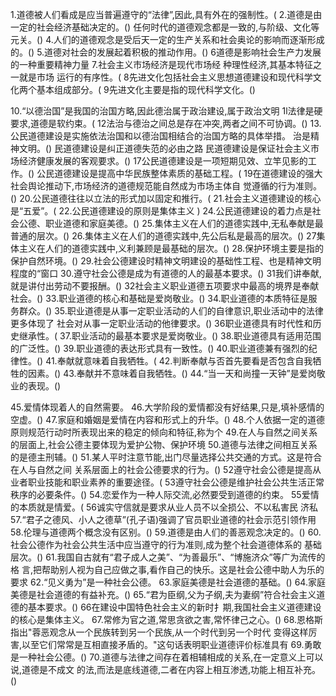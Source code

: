 1.道德被人们看成是应当普遍遵守的“法律”,因此,具有外在的强制性。(
2.道德是由一定的社会经济基础决定的。()
任何时代的道德观念都是一致的,与阶级、文化等元关。()
4.人们的道德观念是受后天一定的生产关系和社会奥论的影响而逐渐形成的。()
5.道德对社会的发展起着积极的推动作用。()
6道德是影响社会生产力发展的一种重要精神力量
7.社会主义市场经济是现代市场经
种理性经济,其基本特征之一就是市场
运行的有序性。(
8先进文化包括社会主义思想道德建设和现代科学文化两个基本组成部分。(
9先进文化主要是指的现代科学文化。()

10.“以德治国”是我国的治国方略,因此德治属于政治建设,属于政治文明
1l法律是硬要求,道德是软约束。(
12法治与德治之间总是存在冲突,两者之间不可协调。()
13.公民道德建设是实施依法治国和以德治国相结合的治国方略的具体举措。
治是精神文明。()
民道德建设是纠正道德失范的必由之路
民道德建设是保证社会主义市场经济健康发展的客观要求。()
17公民道德建设是一项短期见效、立竿见影的工作。()
公民道德建设是提高中华民族整体素质的基础工程。(
19在道德建设的强大社会舆论推动下,市场经济的道德规范能自然成为市场主体自
觉遵循的行为准则。()
20.公民道德往往以立法的形式加以固定和推行。(
21.社会主义道德建设的核心是“五爱”。(
22.公民道德建设的原则是集体主义
)
24.公民道德建设的着力点是社会公德、职业道德和家庭美德。()
25.集体主义在人们的道德实践中,无私奉献是最普通的层次。()
26.集体主义在人们的道德实践中,先公后私是最高的层次。()
27集体主义在人们的道德实践中,义利兼顾是最基础的层次。()
28.保护环境主要是指的保护自然环境。()
29.社会公德建设时精神文明建设的基础性工程、也是精神文明程度的“窗口
30.遵守社会公德是成为有道德的人的最基本要求。()
31我们讲奉献,就是讲付出劳动不要报酬。()
32社会主义职业道德五项要求中最高的境界是奉献社会。()
33.职业道德的核心和基础是爱岗敬业。()
34.职业道德的本质特征是服务群众。()
35.职业道德是从事一定职业活动的人们的自律意识,职业活动中的法律更多体现了
社会对从事一定职业活动的他律要求。()
36职业道德具有时代性和历史继承性。(
37.职业活动的最基本要求是爱岗敬业。()
38.职业道德具有适用范围的广泛性。()
39.职业道德的表达形式具有一致性。()
40.职业道德兼有强烈的纪律性。()
41.奉献就意味着自我牺牲。(
42.判断奉献与否首先要看是否包含自我牺牲的因素。()
43.奉献并不意味着自我牺牲。()
44.“当一天和尚撞一天钟”是爱岗敬业的表现。()

45.爱情体现着人的自然需要。
46.大学阶段的爱情都没有好结果,只是,填补感情的空虚。()
47.家庭和婚姻是爱情在内容和形式上的升华。()
48.个人依据一定的道德原则规范行动时所表现出来的稳定的倾向和特征,称为个
49.在人与自然之间关系的层面上,社会公德主要体现为爱护公物、保护环境
50.道德与法律之间相互关系的是德主刑辅。()
51.某人平时注意节能,出门尽量选择公共交通的方式。这是符合在人与自然之间
关系层面上的社会公德要求的行为。()
52遵守社会公德是提高从业者职业技能和职业素养的重要途径。(
53遵守社会公德是维护社会公共生活正常秩序的必要条件。()
54.恋爱作为一种人际交流,必然要受到道德的约束。
55爱情的本质就是情爱。(
56诚实守信就是要求从业人员不以全损公、不以私害民
济私
57.“君子之德风、小人之德草”(孔子语)强调了官员职业道德的社会示范引领作用
58.伦理与道德两个概念没有区别。()
59.道德是由人们的善恶观念决定的。()
60.社会公德作为社会公共生活中应当遵守的行为准则,成为整个社会道德体系的
基础层次。()
61.我国自古就有“君子成人之美”、“为善最乐”、“博施济众”等广为流传的格
言,把帮助别人视为自己应做之事,看作自己的快乐。这是社会公德中助人为乐的要求
62.“见义勇为”是一种社会公德。
63.家庭美德是社会道德的基础。()
64.家庭美德是社会道德的有益补充。()
65.“君为臣纲,父为子纲,夫为妻纲”符合社会主义道德的基本要求。()
66在建设中国特色社会主义的新时扌期,我国社会主义道德建设的核心是集体主义。
67.常修为官之道,常思贪欲之害,常怀律己之心。()
68.恩格斯指出"蓉恶观念从一个民族转到另一个民族,从一个时代到另一个时代
变得这样厉害,以至它们常常是互相直接矛盾的。"这句话表明职业道德评价标准具有
69.勇敢是一种社会公德。()
70.道德与法律之间存在着相辅相成的关系,在一定意义上可以说,道德是不成文
的法,而法是底线道德,二者在内容上相互渗透,功能上相互补充。()